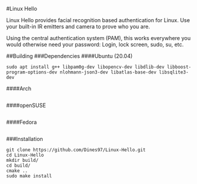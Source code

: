 #Linux Hello

Linux Hello provides facial recognition based authentication for Linux. Use your built-in IR emitters and camera to prove who you are. 

Using the central authentication system (PAM), this works everywhere you would otherwise need your password: Login, lock screen, sudo, su, etc.

##Building
###Dependencies
####Ubuntu (20.04)
```
sudo apt install g++ libpam0g-dev libopencv-dev libdlib-dev libboost-program-options-dev nlohmann-json3-dev libatlas-base-dev libsqlite3-dev
```
####Arch
```

```
####openSUSE
```

```
####Fedora
```

```
###Installation
```
git clone https://github.com/Dines97/Linux-Hello.git
cd Linux-Hello
mkdir build/
cd build/
cmake ..
sudo make install
```

